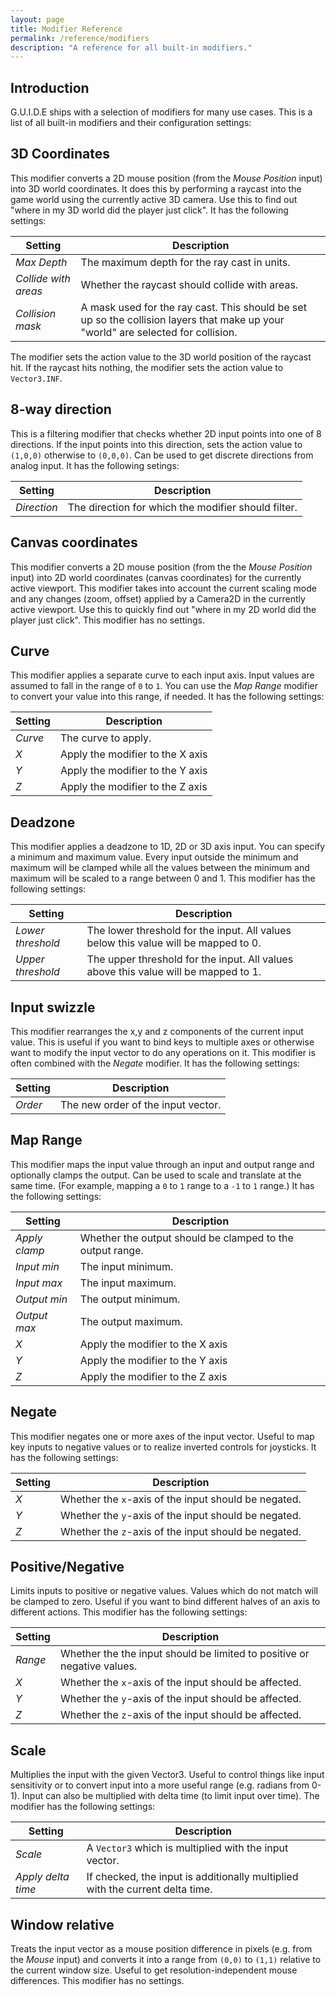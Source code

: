 ```yaml
---
layout: page
title: Modifier Reference
permalink: /reference/modifiers
description: "A reference for all built-in modifiers."
---
```


## Introduction
G.U.I.D.E ships with a selection of modifiers for many use cases. This is a list of all built-in modifiers and their configuration settings:

## 3D Coordinates
This modifier converts a 2D mouse position (from the _Mouse Position_ input) into 3D world coordinates. It does this by performing a raycast into the game world using the currently active 3D camera. Use this to find out "where in my 3D world did the player just click". It has the following settings:

|Setting|Description|
|---|---|
|_Max Depth_| The maximum depth for the ray cast in units. |
|_Collide with areas_| Whether the raycast should collide with areas. |
|_Collision mask_ | A mask used for the ray cast. This should be set up so the collision layers that make up your "world" are selected for collision. |

The modifier sets the action value to the 3D world position of the raycast hit. If the raycast hits nothing, the modifier sets the action value to `Vector3.INF`.

## 8-way direction
This is a filtering modifier that checks whether 2D input points into one of 8 directions. If the input points into this direction, sets the action value to `(1,0,0)` otherwise to `(0,0,0)`. Can be used to get discrete directions from analog input. It has the following setings:

| Setting             | Description                                                                                                                       |
|---------------------|-----------------------------------------------------------------------------------------------------------------------------------|
| _Direction_         | The direction for which the modifier should filter.                                                                               |

## Canvas coordinates
This modifier converts a 2D mouse position (from the the _Mouse Position_ input) into 2D world coordinates (canvas coordinates) for the currently active viewport. This modifier takes into account the current scaling mode and any changes (zoom, offset) applied by a Camera2D in the currently active viewport. Use this to quickly find out "where in my 2D world did the player just click". This modifier has no settings.


## Curve
This modifier applies a separate curve to each input axis.  Input values are assumed to fall in the range of `0` to `1`. You can use the _Map Range_ modifier to convert your value into this range, if needed. It has the following settings:

| Setting | Description                      |
|---------|----------------------------------|
| _Curve_ | The curve to apply.              |
| _X_     | Apply the modifier to the X axis |
| _Y_     | Apply the modifier to the Y axis |
| _Z_     | Apply the modifier to the Z axis |


## Deadzone
This modifier applies a deadzone to 1D, 2D or 3D axis input. You can specify a minimum and maximum value. Every input outside the minimum and maximum will be clamped while all the values between the minimum and maximum will be scaled to a range between 0 and 1. This modifier has the following settings:

| Setting           | Description                                                                         |
|-------------------|-------------------------------------------------------------------------------------|
| _Lower threshold_ | The lower threshold for the input. All values below this value will be mapped to 0. |
| _Upper threshold_ | The upper threshold for the input. All values above this value will be mapped to 1. |

## Input swizzle
This modifier rearranges the x,y and z components of the current input value. This is useful if you want to bind keys to multiple axes or otherwise want to modify the input vector to do any operations on it. This modifier is often combined with the _Negate_ modifier. It has the following settings:

| Setting | Description                        |
|---------|------------------------------------|
| _Order_ | The new order of the input vector. |


## Map Range
This modifier maps the input value through an input and output range and optionally clamps the output. Can be used to scale and translate at the same time.  (For example, mapping a `0` to `1` range to a `-1` to `1` range.) It has the following settings:

| Setting       | Description                                               |
|---------------|-----------------------------------------------------------|
| _Apply clamp_ | Whether the output should be clamped to the output range. |
| _Input min_   | The input minimum.                                        |
| _Input max_   | The input maximum.                                        |
| _Output min_  | The output minimum.                                       |
| _Output max_  | The output maximum.                                       |
| _X_           | Apply the modifier to the X axis                          |
| _Y_           | Apply the modifier to the Y axis                          |
| _Z_           | Apply the modifier to the Z axis                          |


## Negate
This modifier negates one or more axes of the input vector. Useful to map key inputs to negative values or to realize inverted controls for joysticks. It has the following settings:


| Setting | Description                                          |
|---------|------------------------------------------------------|
| _X_     | Whether the `x`-axis of the input should be negated. |
| _Y_     | Whether the `y`-axis of the input should be negated. |
| _Z_     | Whether the `z`-axis of the input should be negated. |


## Positive/Negative
Limits inputs to positive or negative values. Values which do not match will be clamped to zero. Useful if you want to bind different halves of an axis to different actions. This modifier has the following settings:


| Setting | Description                                                             |
|---------|-------------------------------------------------------------------------|
| _Range_ | Whether the the input should be limited to positive or negative values. |
| _X_     | Whether the `x`-axis of the input should be affected.                   |
| _Y_     | Whether the `y`-axis of the input should be affected.                   |
| _Z_     | Whether the `z`-axis of the input should be affected.                   |

## Scale
Multiplies the input with the given Vector3. Useful to  control things like input sensitivity or to convert input into a more useful range (e.g. radians from 0-1). Input can also be multiplied with delta time (to limit input over time). The modifier has the following settings:

| Setting | Description                                            |
|---------|--------------------------------------------------------|
| _Scale_ | A `Vector3` which is multiplied with the input vector. |
| _Apply delta time_ |If checked, the input is additionally multiplied with the current delta time. |

## Window relative
Treats the input vector as a mouse position difference in pixels (e.g. from the _Mouse_ input) and converts it into a range from `(0,0)` to `(1,1)` relative to the current window size. Useful to get resolution-independent mouse differences. This modifier has no settings.
